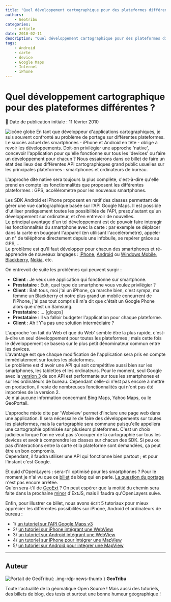 ```yaml
---
title: "Quel développement cartographique pour des plateformes différentes ?"
authors:
    - Geotribu
categories:
    - article
date: 2010-02-11
description: "Quel développement cartographique pour des plateformes différentes ?"
tags:
    - Android
    - carte
    - device
    - Google Maps
    - Internet
    - iPhone
---
```


# Quel développement cartographique pour des plateformes différentes ?

:calendar: Date de publication initiale : 11 février 2010

![icône globe](https://cdn.geotribu.fr/img/internal/icons-rdp-news/world.png) En tant que développeur d'applications cartographiques, je suis souvent confronté au problème de portage sur différentes plateformes. Le succès actuel des smartphones - iPhone et Android en tête - oblige à revoir les développements. Doit-on privilégier une approche 'native', concevoir l'application pour qu'elle fonctionne sur tous les 'devices' ou faire un développement pour chacun ? Nous essaierons dans ce billet de faire un état des lieux des différentes API cartographiques grand public usuelles sur les principales plateformes : smartphones et ordinateurs de bureau.

L'approche dite native sera toujours la plus complète, c'est-à-dire qu'elle prend en compte les fonctionnalités que proposent les différentes plateformes : GPS, accéléromètre pour les nouveaux smartphones.

Les SDK Android et iPhone proposent en natif des classes permettant de gérer une vue cartographique basée sur l'API Google Maps. Il est possible d'utiliser pratiquement toutes les possibilités de l'API, presqu'autant qu'un développement sur ordinateur, et d'en entrevoir de nouvelles.  
Le principal avantage d'un tel développement est de pouvoir faire interagir les fonctionnalités du smartphone avec la carte : par exemple se déplacer dans la carte en bougeant l'appareil (en utilisant l'accéléromètre), appeler un n° de téléphone directement depuis une infobulle, se repérer grâce au GPS, ...  
Le problème est qu'il faut développer pour chacun des smartphones et ré-apprendre de nouveaux langages : [iPhone](http://developer.apple.com/iphone/index.action), [Android](http://developer.android.com/index.html) ou [Windows Mobile](http://msdn.microsoft.com/fr-fr/windowsmobile/default.aspx), [Blackberry](http://na.blackberry.com/eng/developers/), [Nokia](http://www.forum.nokia.com/), etc.

On entrevoit de suite les problèmes qui peuvent surgir :

- **Client** : Je veux une application qui fonctionne sur smartphone.  
- **Prestataire** : Euh, quel type de smartphone vous voulez privilégier ?  
- **Client** : Bah tous, moi j'ai un iPhone, ça marche bien, c'est sympa, ma femme un Blackberry et notre plus grand un mobile concurrent de l'iPhone, j'ai pas tout compris il m'a dit que c'était un Google Phone alors que c'est un Samsung.  
- **Prestataire** : ... [gloups]  
- **Prestataire** : Il va falloir budgeter l'application pour chaque plateforme.  
- **Client** : Ah ! Y'a pas une solution intermédiaire ?

L'approche 'on fait du Web et que du Web' semble être la plus rapide, c'est-à-dire un seul développement pour toutes les plateformes ; mais cette fois le développement se basera sur le plus petit dénominateur commun entre les devices.  
L'avantage est que chaque modification de l'application sera pris en compte immédiatement sur toutes les plateformes.  
Le problème est d'avoir une API qui soit compétitive aussi bien sur les smartphones, les tablettes et les ordinateurs. Pour le moment, seul Google avec la [version 3](http://code.google.com/apis/maps/documentation/v3/) de son API est performante sur tous les smartphones et sur les ordinateurs de bureau. Cependant celle-ci n'est pas encore à mettre en production, il reste de nombreuses fonctionnalités qui n'ont pas été importées de la version 2.  
Je n'ai aucune information concernant Bing Maps, Yahoo Maps, ou le GeoPortail.

L'approche mixte dite par 'Webview' permet d'inclure une page web dans une application. Il sera nécessaire de faire des développements sur toutes les plateformes, mais la cartographie sera commune puisqu'elle appellera une cartographie optimisée sur plusieurs plateformes. C'est un choix judicieux lorque l'on ne veut pas s'occuper de la cartographie sur tous les devices et avoir à comprendre les classes sur chacun des SDK. Si peu ou pas d'interactions entre la carte et la plateforme sont demandées, ça peut être un bon compromis.  
Cependant, il faudra utiliser une API qui fonctionne bien partout ; et pour l'instant c'est Google.

Et quid d'OpenLayers : sera-t'il optimisé pour les smartphones ? Pour le moment je n'ai vu que ce [billet](http://www.spatiallyadjusted.com/2008/10/22/adding-touch-control-to-openlayers/) de blog qui en parle. [La question du portage](http://trac.openlayers.org/wiki/SummerOfCode#OpenLayersiPhoneDevelopment) n'est pas encore arrêtée.  
Qu'en sera-t'il de [GeoExt](http://www.geoext.org/) ? On peut espérer que la moitié du chemin sera faite dans la prochaine [minor](http://www.extjs.com/products/extjs/roadmap.php) d'ExtJS, mais il faudra qu'OpenLayers suive.

Enfin, pour illustrer ce billet, nous avons écrit 5 tutoriaux pour mieux apprécier les différentes possibilités sur iPhone, Android et ordinateurs de bureau :

- 1/ [un tutoriel sur l'API Google Maps v3](http://geotribu.net/node/204)
- 2/ [un tutoriel sur iPhone intégrant une WebView](http://geotribu.net/node/215)
- 3/ [un tutoriel sur Android intégrant une WebView](http://geotribu.net/node/207)
- 4/ [un tutoriel sur iPhone pour intégrer une MapView](http://geotribu.net/node/214)
- 5/ [un tutoriel sur Android pour intégrer une MapView](http://geotribu.net/node/176)

----

## Auteur

![Portait de GeoTribu](https://cdn.geotribu.fr/img/internal/charte/geotribu_logo_64x64.png){: .img-rdp-news-thumb }
**GeoTribu**

Toute l'actualité de la géomatique Open Source ! Mais aussi des tutoriels, des billets de blog, des tests et surtout une bonne humeur géographique !
